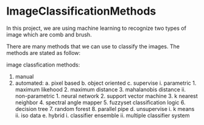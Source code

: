 # ImageClassificationMethods

In this project, we are using machine learning to recognize two types of image which are comb and brush.

There are many methods that we can use to classify the images. The methods are stated as follow:

 image classfication methods:
 1. manual
 2. automated:
    a. pixel based
    b. object oriented
    c. supervise
      i. parametric
        1. maximum likehood
        2. maximum distance
        3. mahalanobis distance
      ii. non-parametric
        1. neural network
        2. support vector machine
        3. k nearest neighbor
        4. spectral angle mapper
        5. fuzzyset classification logic
        6. decision tree
        7. random forest
        8. parallel pipe
    d. unsupervise
      i. k means
      ii. iso data
    e. hybrid
      i. classifier ensemble
      ii. multiple classifier system
